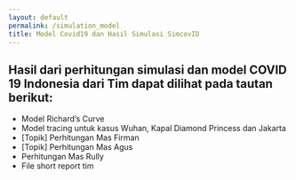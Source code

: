 ```yaml
---
layout: default
permalink: /simulation_model
title: Model Covid19 dan Hasil Simulasi SimcovID
---
```


## Hasil dari perhitungan simulasi dan model COVID 19 Indonesia dari Tim dapat dilihat pada tautan berikut:
 - Model Richard’s Curve
 - Model tracing untuk kasus Wuhan, Kapal Diamond Princess dan Jakarta
 - [Topik] Perhitungan Mas Firman 
 - [Topik] Perhitungan Mas Agus
 - Perhitungan Mas Rully
 - File short report tim
